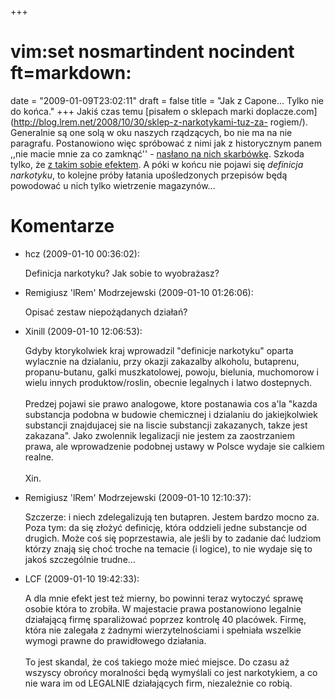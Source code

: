 +++
# vim:set nosmartindent nocindent ft=markdown:
date = "2009-01-09T23:02:11"
draft = false
title = "Jak z Capone... Tylko nie do końca."
+++
Jakiś czas temu [pisałem o sklepach marki
doplacze.com](http://blog.lrem.net/2008/10/30/sklep-z-narkotykami-tuz-za-
rogiem/). Generalnie są one solą w oku naszych rządzących, bo nie ma na nie
paragrafu. Postanowiono więc spróbować z nimi jak z historycznym panem ,,nie
macie mnie za co zamknąć'' - [nasłano na nich
skarbówkę](http://www.rmf.fm/fakty/?id=149495). Szkoda tylko, że [z takim
sobie efektem](http://www.rmf.fm/fakty/?id=149536). A póki w końcu nie pojawi
się _definicja narkotyku_, to kolejne próby łatania upośledzonych przepisów
będą powodować u nich tylko wietrzenie magazynów...

# Komentarze

* hcz (2009-01-10 00:36:02): <p>Definicja narkotyku? Jak sobie to
  wyobrażasz?</p>
* Remigiusz 'lRem' Modrzejewski (2009-01-10 01:26:06): <p>Opisać zestaw
  niepożądanych działań?</p>
* Xinill (2009-01-10 12:06:53): <p>Gdyby ktorykolwiek kraj wprowadzil
  &quot;definicje narkotyku&quot; oparta wylacznie na dzialaniu, przy okazji
  zakazalby alkoholu, butaprenu, propanu-butanu, galki muszkatolowej, powoju,
  bielunia, muchomorow i wielu innych produktow/roslin, obecnie legalnych i
  latwo dostepnych. <br /> <br />Predzej pojawi sie prawo analogowe, ktore
  postanawia cos a'la &quot;kazda substancja podobna w budowie chemicznej i
  dzialaniu do jakiejkolwiek substancji znajdujacej sie na liscie substancji
  zakazanych, takze jest zakazana&quot;. Jako zwolennik legalizacji nie jestem
  za zaostrzaniem prawa, ale wprowadzenie podobnej ustawy w Polsce wydaje sie
  calkiem realne. <br /> <br />Xin.</p>
* Remigiusz 'lRem' Modrzejewski (2009-01-10 12:10:37): <p>Szczerze: i niech
  zdelegalizują ten butapren. Jestem bardzo mocno za. Poza tym: da się złożyć
  definicję, która oddzieli jedne substancje od drugich. Może coś się
  poprzestawia, ale jeśli by to zadanie dać ludziom którzy znają się choć troche
  na temacie (i logice), to nie wydaje się to jakoś szczególnie trudne...</p>
* LCF (2009-01-10 19:42:33): <p>A dla mnie efekt jest też mierny, bo powinni
  teraz wytoczyć sprawę osobie która to zrobiła. W majestacie prawa postanowiono
  legalnie działającą firmę sparaliżować poprzez kontrolę 40 placówek. Firmę,
  która nie zalegała z żadnymi wierzytelnościami i spełniała wszelkie wymogi
  prawne do prawidłowego działania. <br /> <br />To jest skandal, że coś takiego
  może mieć miejsce. Do czasu aż wszyscy obrońcy moralności będą wymyślali co
  jest narkotykiem, a co nie wara im od LEGALNIE działających firm, niezależnie
  co robią.</p>
